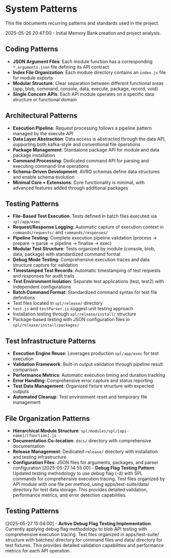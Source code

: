 # System Patterns

This file documents recurring patterns and standards used in the project.

2025-05-26 20:47:00 - Initial Memory Bank creation and project analysis.

## Coding Patterns

- **JSON Argument Files**: Each module function has a corresponding `*_arguments.json` file defining its API contract
- **Index File Organization**: Each module directory contains an `index.js` file for module exports
- **Modular Structure**: Clear separation between different functional areas (app, blob, command, console, data, execute, package, record, void)
- **Single Concern APIs**: Each API module operates on a specific data structure or functional domain

## Architectural Patterns

- **Execution Pipeline**: Request processing follows a pipeline pattern managed by the execute API
- **Data Layer Abstraction**: Data access is abstracted through the data API, supporting both kafka-style and conventional file operations
- **Package Management**: Standalone package API for module and data package installation
- **Command Processing**: Dedicated command API for parsing and executing command-line operations
- **Schema-Driven Development**: AVRO schemas define data structures and enable schema evolution
- **Minimal Core + Extensions**: Core functionality is minimal, with advanced features added through additional packages

## Testing Patterns

- **File-Based Test Execution**: Tests defined in batch files executed via `spl/app/exec`
- **Request/Response Logging**: Automatic capture of execution context in `commands/requests/` and `commands/responses/`
- **Pipeline Testing**: Complete execution pipeline validation (process → prepare → parse → pipeline → finalise → exec)
- **Modular Test Structure**: Tests organized by module (console, blob, data, package) with standardized command format
- **Debug Mode Testing**: Comprehensive execution traces and data structure capture for validation
- **Timestamped Test Records**: Automatic timestamping of test requests and responses for audit trails
- **Test Environment Isolation**: Separate test applications (test, test2) with independent configurations
- **Batch Command Format**: Standardized command syntax for test file definitions
- Test files located in `spl/release/` directory
- `test.js` and `testParser.js` suggest unit testing approach
- Installation testing through `spl/release/install/` structure
- Package-based testing with JSON configuration files in `spl/release/install/packages/`

## Test Infrastructure Patterns

- **Execution Engine Reuse**: Leverages production `spl/app/exec` for test execution
- **Validation Framework**: Built-in output validation through pipeline result comparison
- **Performance Metrics**: Automatic execution timing and duration tracking
- **Error Handling**: Comprehensive error capture and status reporting
- **Test Data Management**: Organized fixture structure with expected outputs
- **Automated Cleanup**: Test environment reset and temporary file management

## File Organization Patterns

- **Hierarchical Module Structure**: `spl/modules/spl/[api-name]/[function].js`
- **Documentation Co-location**: `docs/` directory with comprehensive documentation
- **Release Management**: Dedicated `release/` directory with installation and testing infrastructure
- **Configuration Files**: JSON files for arguments, packages, and parser configuration
[2025-05-27 14:55:00] - **Debug Flag Testing Pattern**: Updated testing methodology to use debug flag (-d) with SPL commands for comprehensive execution tracing. Test files organized by API module with one file per method, using apps/test-suite/data/ directory for test data storage. This provides detailed validation, performance metrics, and error detection capabilities.
## Testing Patterns

[2025-05-27 15:04:00] - **Active Debug Flag Testing Implementation**: Currently applying debug flag methodology to blob API testing with comprehensive execution tracing. Test files organized in apps/test-suite/ structure with batches/ directory for command files and data/ directory for test fixtures. This provides detailed validation capabilities and performance metrics for each API operation.
